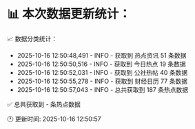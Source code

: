 📊 本次数据更新统计：
==========================

📈 数据分类统计：
- 2025-10-16 12:50:48,491 - INFO - 获取到 热点资讯 51 条数据
- 2025-10-16 12:50:50,516 - INFO - 获取到 今日热点 19 条数据
- 2025-10-16 12:50:52,031 - INFO - 获取到 公社热帖 40 条数据
- 2025-10-16 12:50:55,278 - INFO - 获取到 财经日历 77 条数据
- 2025-10-16 12:50:57,043 - INFO - 总共获取到 187 条热点数据

✅ 总共获取到 - 条热点数据

🕐 更新时间: 2025-10-16 12:50:57

